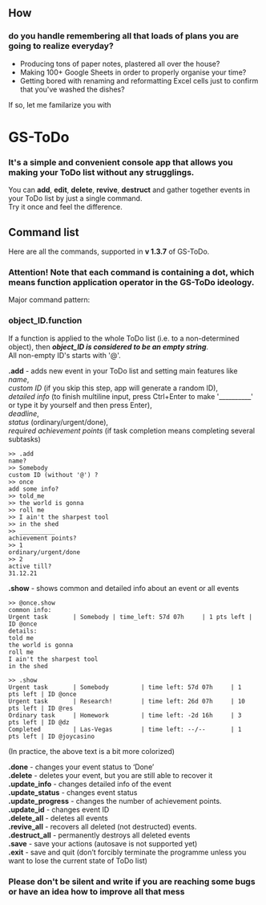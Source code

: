 
## How 
### do you handle remembering all that loads of plans you are going to realize everyday?

 - Producing tons of paper notes, plastered all over the house?  
 - Making 100+ Google Sheets in order to properly organise your time?  
 - Getting bored with renaming and reformatting Excel cells just to confirm that you've washed the dishes? 

If so, let me familarize you with 
# GS-ToDo
### It's a simple and convenient console app that allows you making your ToDo list without any strugglings.  
 You can **add**, **edit**, **delete**, **revive**, **destruct** and gather together events in your ToDo list by just a single command.  
 Try it once and feel the difference.
 
 ## Command list
 Here are all the commands, supported in **v 1.3.7** of GS-ToDo.  
 ### **Attention!** Note that each command is containing a dot, which means **function application operator** in the GS-ToDo ideology.
 
Major command pattern:  
### object_ID.function  
If a function is applied to the whole ToDo list (i.e. to a non-determined object), then _**object_ID is considered to be an empty string**_.  
All non-empty ID's starts with '@'.

**.add** - adds new event in your ToDo list and setting main features like  
_name_,  
_custom ID_ (if you skip this step, app will generate a random ID),  
_detailed info_ (to finish multiline input, press Ctrl+Enter to make '__________' or type it by yourself and then press Enter),  
_deadline_,  
_status_ (ordinary/urgent/done),  
_required achievement points_ (if task completion means completing several subtasks) 

```commandline
>> .add
name?
>> Somebody
custom ID (without '@') ?
>> once
add some info?
>> told_me
>> the world is gonna
>> roll me
>> I ain't the sharpest tool
>> in the shed
>> __________
achievement points?
>> 1
ordinary/urgent/done
>> 2
active till?
31.12.21
```


**.show** - shows common and detailed info about an event or all events 
```commandline
>> @once.show
common info:
Urgent task       | Somebody | time_left: 57d 07h     | 1 pts left | ID @once
details:
told me
the world is gonna
roll me
I ain't the sharpest tool
in the shed
```
```commandline
>> .show
Urgent task       | Somebody         | time left: 57d 07h     | 1   pts left | ID @once
Urgent task       | Research!        | time left: 26d 07h     | 10  pts left | ID @res
Ordinary task     | Homework         | time left: -2d 16h     | 3   pts left | ID @dz
Completed         | Las-Vegas        | time left: --/--       | 1   pts left | ID @joycasino
```
(In practice, the above text is a bit more colorized)

**.done** - changes your event status to ‘Done’  
**.delete** - deletes your event, but you are still able to recover it  
**.update_info** - changes detailed info of the event  
**.update_status** - changes event status  
**.update_progress** - changes the number of achievement points.  
**.update_id** - changes event ID  
**.delete_all** - deletes all events  
**.revive_all** - recovers all deleted (not destructed) events.  
**.destruct_all** - permanently destroys all deleted events  
**.save** - save your actions (autosave is not supported yet)  
**.exit** - save and quit (don’t forcibly terminate the programme unless you want to lose the current state of ToDo list)


### Please don't be silent and write if you are reaching some bugs or have an idea how to improve all that mess
